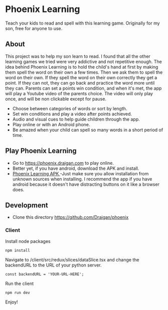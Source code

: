 # Phoenix Learning
Teach your kids to read and spell with this learning game.
Originally for my son, free for anyone to use.

## About
This project was to help my son learn to read. I found that all the other learning games we tried were very addictive and not repetitive enough.
The idea behind Phoenix Learning is to hold the child's hand at first by making them spell the word on their own a few times. Then we ask them to spell 
the word on their own. If they spell the word on their own correctly they get a point. If they can not, they can go back and practice the word more until they can.
Parents can set a points win condition, and when it's met, the app will play a Youtube video of the parents choice. 
The video will only play once, and will be non clickable except for pause. 

- Choose between categories of words or sort by length.
- Set win conditions and play a video after points achieved.
- Audio and visual cues to help guide children through the app.
- Play online or with an Android phone. 
- Be amazed when your child can spell so many words in a short period of time.

## Play Phoenix Learning
- Go to https://phoenix.draigan.com to play online.
- Better yet, if you have android, download the APK and install.
- [Phoenix Learning APK ](https://file.io/TMsjB2pvZ6mM) 
-Just make sure you allow installation from unknown sources when installing. I recommend the app if you have android because it doesn't have distracting buttons on it like a browser does.

## Development 
- Clone this directory https://github.com/Draigan/phoenix

### Client
Install node packages 
```
npm install
```
Navigate to /client/src/redux/slices/dataSlice.tsx and change the backendURL to the URL of your python server.
```
const backendURL = 'YOUR-URL-HERE';
```
Run the client
```
npm run dev
```

Enjoy!
